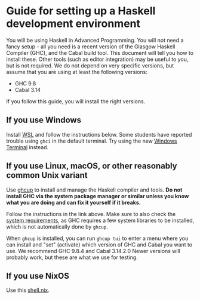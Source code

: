 # Guide for setting up a Haskell development environment

You will be using Haskell in Advanced Programming. You will not need a
fancy setup - all you need is a recent version of the Glasgow Haskell
Compiler (GHC), and the Cabal build tool. This document will tell you
how to install these. Other tools (such as editor integration) may be
useful to you, but is not required. We do not depend on very specific
versions, but assume that you are using at least the following
versions:

* GHC 9.8
* Cabal 3.14

If you follow this guide, you will install the right versions.

## If you use Windows

Install [WSL](https://learn.microsoft.com/en-us/windows/wsl/install)
and follow the instructions below. Some students have reported trouble
using `ghci` in the default terminal. Try using the new [Windows
Terminal](https://github.com/microsoft/terminal) instead.

## If you use Linux, macOS, or other reasonably common Unix variant

Use [ghcup](https://www.haskell.org/ghcup/) to install and manage the
Haskell compiler and tools. **Do not install GHC via the system
package manager or similar unless you know what you are doing and can
fix it yourself if it breaks.**

Follow the instructions in the link above. Make sure to also check the
[system
requirements](https://www.haskell.org/ghcup/install/#system-requirements),
as GHC requires a few system libraries to be installed, which is not
automatically done by `ghcup`.

When `ghcup` is installed, you can run `ghcup tui` to enter a menu
where you can install and "set" (activate) which version of GHC and
Cabal you want to use. We recommend GHC 9.8.4 and Cabal 3.14.2.0
Newer versions will probably work, but these are what we use for
testing.

## If you use NixOS

Use this [shell.nix](shell.nix).
